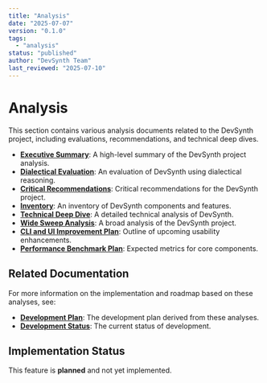 ```yaml
---
title: "Analysis"
date: "2025-07-07"
version: "0.1.0"
tags:
  - "analysis"
status: "published"
author: "DevSynth Team"
last_reviewed: "2025-07-10"
---
```


# Analysis

This section contains various analysis documents related to the DevSynth project, including evaluations, recommendations, and technical deep dives.

- **[Executive Summary](executive_summary.md)**: A high-level summary of the DevSynth project analysis.
- **[Dialectical Evaluation](dialectical_evaluation.md)**: An evaluation of DevSynth using dialectical reasoning.
- **[Critical Recommendations](critical_recommendations.md)**: Critical recommendations for the DevSynth project.
- **[Inventory](inventory.md)**: An inventory of DevSynth components and features.
- **[Technical Deep Dive](technical_deep_dive.md)**: A detailed technical analysis of DevSynth.
- **[Wide Sweep Analysis](wide_sweep_analysis.md)**: A broad analysis of the DevSynth project.
- **[CLI and UI Improvement Plan](cli_ui_improvement_plan.md)**: Outline of upcoming usability enhancements.
- **[Performance Benchmark Plan](performance_plan.md)**: Expected metrics for core components.

## Related Documentation

For more information on the implementation and roadmap based on these analyses, see:

- **[Development Plan](../roadmap/development_plan.md)**: The development plan derived from these analyses.
- **[Development Status](../roadmap/development_status.md)**: The current status of development.
## Implementation Status

This feature is **planned** and not yet implemented.
